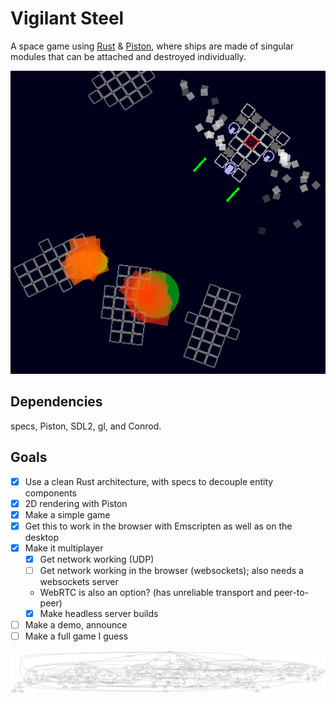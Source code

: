 # Vigilant Steel

A space game using [Rust](https://www.rust-lang.org/) & [Piston](http://www.piston.rs/), where ships are made of singular modules that can be attached and destroyed individually.

![screen shot](screenshot.png)

## Dependencies

specs, Piston, SDL2, gl, and Conrod.

## Goals

* [X] Use a clean Rust architecture, with specs to decouple entity components
* [X] 2D rendering with Piston
* [X] Make a simple game
* [X] Get this to work in the browser with Emscripten as well as on the desktop
* [X] Make it multiplayer
  * [X] Get network working (UDP)
  * [ ] Get network working in the browser (websockets); also needs a websockets server
  * WebRTC is also an option? (has unreliable transport and peer-to-peer)
  * [X] Make headless server builds
* [ ] Make a demo, announce
* [ ] Make a full game I guess

![dependencies](client-piston/Cargo.png)
